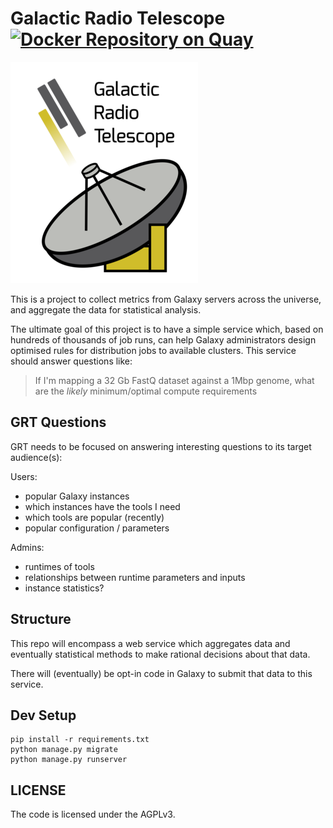 # Galactic Radio Telescope [![Docker Repository on Quay](https://quay.io/repository/erasche/galactic-radio-telescope/status "Docker Repository on Quay")](https://quay.io/repository/erasche/galactic-radio-telescope)

![GRT Logo](media/grt-small.png)

This is a project to collect metrics from Galaxy servers across the universe,
and aggregate the data for statistical analysis.

The ultimate goal of this project is to have a simple service which, based on
hundreds of thousands of job runs, can help Galaxy administrators design
optimised rules for distribution jobs to available clusters. This service
should answer questions like:

> If I'm mapping a 32 Gb FastQ dataset against a 1Mbp genome, what are the
> *likely* minimum/optimal compute requirements

## GRT Questions

GRT needs to be focused on answering interesting questions to its target audience(s):

Users:

- popular Galaxy instances
- which instances have the tools I need
- which tools are popular (recently)
- popular configuration / parameters

Admins:

- runtimes of tools
- relationships between runtime parameters and inputs
- instance statistics?

## Structure

This repo will encompass a web service which aggregates data and eventually
statistical methods to make rational decisions about that data.

There will (eventually) be opt-in code in Galaxy to submit that data to this
service.

## Dev Setup

```console
pip install -r requirements.txt
python manage.py migrate
python manage.py runserver
```

## LICENSE

The code is licensed under the AGPLv3.
